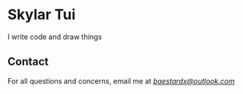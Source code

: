 # Skylar Tui
I write code and draw things

## Contact
For all questions and concerns, email me at *baestardx@outlook.com*
